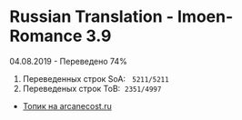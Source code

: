 # Russian Translation - Imoen-Romance 3.9 
04.08.2019 - Переведено 74%
<ol>
<li>Переведенных строк SoA: &nbsp;&nbsp;<code>5211/5211</code>&nbsp;</li>
<li>Переведеных строк ToB:&nbsp;&nbsp;<code>2351/4997</code>&nbsp;</li>
</ol>


<ul>
<li><a href="https://arcanecoast.ru/forum/viewtopic.php?f=6&t=875" target="_blank" rel="noopener">Топик на arcanecost.ru</a></li>
</ul>

